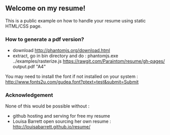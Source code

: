 ## Welcome on my resume!

This is a public example on how to handle your resume using static HTML/CSS page.

### How to generate a pdf version?

  * download http://phantomjs.org/download.html
  * extract, go in bin directory and do : phantomjs.exe ../examples/rasterize.js https://rawgit.com/Paraintom/resume/gh-pages/ output.pdf "A4"
  
You may need to install the font if not installed on your system : http://www.fonts2u.com/gudea.font?ptext=test&submit=Submit

### Acknowledgement

None of this would be possible without :

  * github hosting and serving for free my resume
  * Louisa Barrett open sourcing her own resume : http://louisabarrett.github.io/resume/
